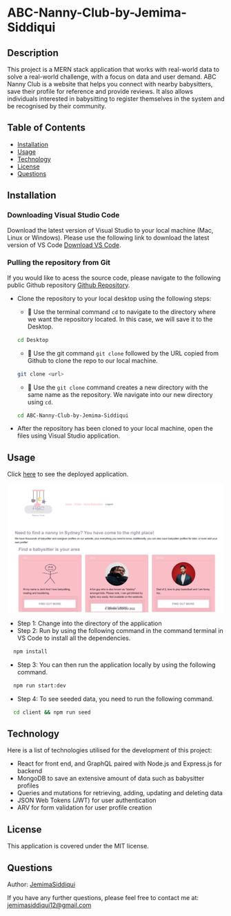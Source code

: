 # ABC-Nanny-Club-by-Jemima-Siddiqui
## Description
This project is a MERN stack application that works with real-world data to solve a real-world challenge, with a focus on data and user demand. ABC Nanny Club is a website that helps you connect with nearby babysitters, save their profile for reference and provide reviews. It also allows individuals interested in babysitting to register themselves in the system and be recognised by their community.

## Table of Contents
* [Installation](#installation)
* [Usage](#usage)
* [Technology](#technology)
* [License](#license)
* [Questions](#questions)

## Installation

### Downloading Visual Studio Code 

 Download the latest version of Visual Studio to your local machine (Mac, Linux or Windows). Please use the following link to download the latest version of VS Code [Download VS Code](https://code.visualstudio.com/download). 

### Pulling the repository from Git 

If you would like to acess the source code, please navigate to the following public Github repository [Github Repository](https://github.com/JemimaSiddiqui/Good-README-Generator-by-Jemima-Siddiqui.git). 

* Clone the repository to your local desktop using the following steps:

  * 🔑 Use the terminal command `cd` to navigate to the directory where we want the repository located. In this case, we will save it to the Desktop. 

  ```bash
  cd Desktop
  ```

  * 🔑 Use the git command `git clone` followed by the URL copied from Github to clone the repo to our local machine.

  ```bash
  git clone <url>
  ```

  * 🔑 Use the `git clone` command creates a new directory with the same name as the repository. We navigate into our new directory using `cd`.

  ```bash
  cd ABC-Nanny-Club-by-Jemima-Siddiqui
  ```
* After the repository has been cloned to your local machine, open the files using Visual Studio application. 

## Usage
Click [here](https://young-escarpment-62681.herokuapp.com) to see the deployed application. 

![ABC Nanny Club Homepage](./assets/homepage.png)

* Step 1: Change into the directory of the application 
* Step 2: Run by using the following command in the command terminal in VS Code to install all the dependencies. 

```bash
  npm install
```
* Step 3: You can then run the application locally by using the following command. 

```bash
  npm run start:dev 
```

* Step 4: To see seeded data, you need to run the following command. 

```bash
  cd client && npm run seed 
```

## Technology 
Here is a list of technologies utilised for the development of this project: 
* React for front end, and GraphQL paired with Node.js and Express.js for backend 
* MongoDB to save an extensive amount of data such as babysitter profiles 
* Queries and mutations for retrieving, adding, updating and deleting data 
* JSON Web Tokens (JWT) for user authentication 
* ARV for form validation for user profile creation

## License
This application is covered under the MIT license.

    
## Questions
Author: [JemimaSiddiqui](https://github.com/JemimaSiddiqui)

If you have any further questions, please feel free to contact me at: [jemimasiddiqui12@gmail.com](mailto:jemimasiddiqui12@gmail.com)
